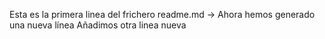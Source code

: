 Esta es la primera linea del frichero readme.md
-> Ahora hemos generado una nueva línea
Añadimos otra linea nueva
